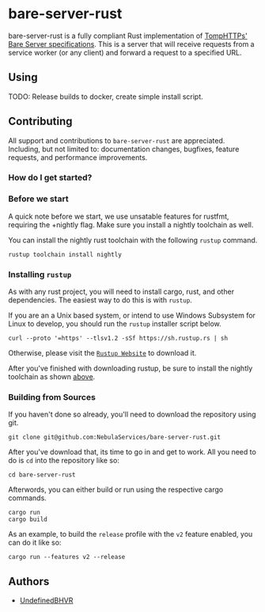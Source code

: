 # bare-server-rust
bare-server-rust is a fully compliant Rust implementation of [TompHTTPs' Bare Server specifications](https://github.com/tomphttp/specifications/blob/master/BareServer.md).
This is a server that will receive requests from a service worker (or any client) and forward a request to a specified URL. 

## Using
TODO: Release builds to docker, create simple install script.

## Contributing 
All support and contributions to `bare-server-rust` are appreciated. Including, but not limited to: documentation changes, bugfixes, feature requests, and performance improvements.

### How do I get started?

### Before we start
A quick note before we start, we use unsatable features for rustfmt, requiring the +nightly flag. Make sure you install a nightly toolchain as well.

You can install the nightly rust toolchain with the following `rustup` command.
```
rustup toolchain install nightly
```

### Installing `rustup`
As with any rust project, you will need to install cargo, rust, and other dependencies. The easiest way to do this is with `rustup`.

If you are an a Unix based system, or intend to use Windows Subsystem for Linux to develop, you should run the `rustup` installer script below.
```
curl --proto '=https' --tlsv1.2 -sSf https://sh.rustup.rs | sh
```
Otherwise, please visit the [`Rustup Website`](https://rustup.rs/) to download it.

After you've finished with downloading rustup, be sure to install the nightly toolchain as shown [above](#before-we-start).
### Building from Sources
If you haven't done so already, you'll need to download the repository using git.
```
git clone git@github.com:NebulaServices/bare-server-rust.git
```
After you've download that, its time to go in and get to work. All you need to do is `cd` into the repository like so: 
```
cd bare-server-rust
```
Afterwords, you can either build or run using the respective cargo commands.
```
cargo run
cargo build
```
As an example, to build the `release` profile with the `v2` feature enabled, you can do it like so:
```
cargo run --features v2 --release 
```
## Authors
* [UndefinedBHVR](https://github.com/UndefinedBHVR) 
